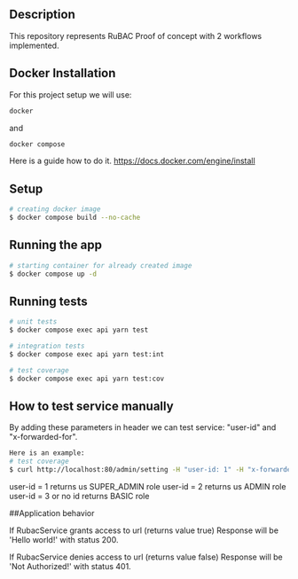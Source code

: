 ## Description

This repository represents RuBAC Proof of concept with 2 workflows implemented.

## Docker Installation
For this project setup we will use:

```bash
docker 
```
and
```bash
docker compose
```

Here is a guide how to do it.
https://docs.docker.com/engine/install

## Setup

```bash
# creating docker image
$ docker compose build --no-cache
```

## Running the app

```bash
# starting container for already created image
$ docker compose up -d

```

## Running tests

```bash
# unit tests
$ docker compose exec api yarn test

# integration tests
$ docker compose exec api yarn test:int

# test coverage
$ docker compose exec api yarn test:cov
```

## How to test service manually

By adding these parameters in header we can test service: 
"user-id" and "x-forwarded-for".

```bash
Here is an example:
# test coverage
$ curl http://localhost:80/admin/setting -H "user-id: 1" -H "x-forwarded-for: 100.100.100.1"
```

user-id = 1 returns us SUPER_ADMIN role
user-id = 2 returns us ADMIN role
user-id = 3 or no id returns BASIC role

##Application behavior 

If RubacService grants access to url (returns value true)
Response will be 'Hello world!' with status 200.

If RubacService denies access to url (returns value false)
Response will be 'Not Authorized!' with status 401.
